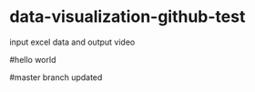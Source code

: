 # data-visualization-github-test
input excel data and output video

#hello world

#master branch updated